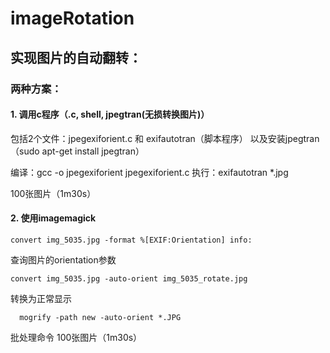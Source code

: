 # imageRotation
## 实现图片的自动翻转：
### 两种方案：
#### 1.	调用c程序（.c, shell, jpegtran(无损转换图片)）

包括2个文件：jpegexiforient.c 和 exifautotran（脚本程序）
以及安装jpegtran（sudo apt-get install jpegtran）

编译：gcc -o jpegexiforient jpegexiforient.c
执行：exifautotran *.jpg

100张图片（1m30s）
#### 2.	使用imagemagick
    convert img_5035.jpg -format %[EXIF:Orientation] info:
查询图片的orientation参数

    convert img_5035.jpg -auto-orient img_5035_rotate.jpg
转换为正常显示
      
      mogrify -path new -auto-orient *.JPG
批处理命令
100张图片（1m30s）
